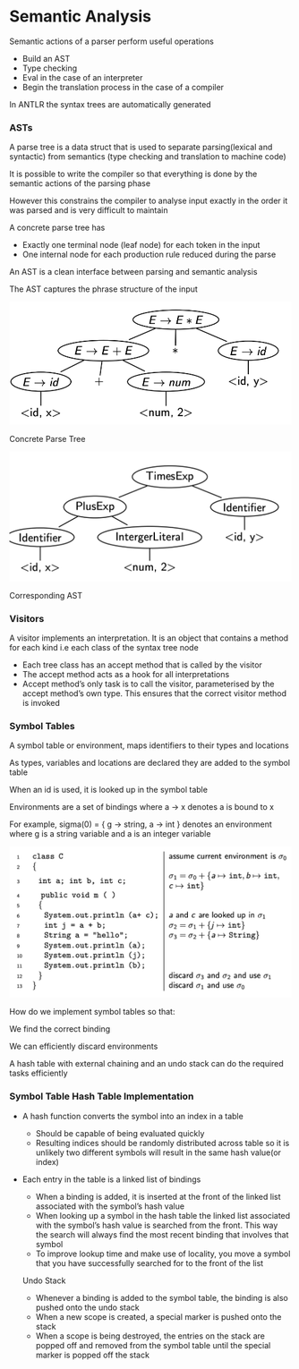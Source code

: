 # Semantic Analysis

Semantic actions of a parser perform useful operations

- Build an AST
- Type checking
- Eval in the case of an interpreter
- Begin the translation process in the case of a compiler

In ANTLR the syntax trees are automatically generated

### ASTs

A parse tree is a data struct that is used to separate parsing(lexical and syntactic) from semantics (type checking and translation to machine code)

It is possible to write the compiler so that everything is done by the semantic actions of the parsing phase

However this constrains the compiler to analyse input exactly in the order it was parsed and is very difficult to maintain

A concrete parse tree has

- Exactly one terminal node (leaf node) for each token in the input
- One internal node for each production rule reduced during the parse

An AST is a clean interface between parsing and semantic analysis

The AST captures the phrase structure of the input

![Untitled](Semantic%20Analysis%200a7125c820174c77a6fd10d327038037/Untitled.png)

Concrete Parse Tree

![Untitled](Semantic%20Analysis%200a7125c820174c77a6fd10d327038037/Untitled%201.png)

Corresponding AST

### Visitors

A visitor implements an interpretation. It is an object that contains a method for each kind i.e each class of the syntax tree node

- Each tree class has an accept method that is called by the visitor
- The accept method acts as a hook for all interpretations
- Accept method’s only task is to call the visitor, parameterised by the accept method’s own type. This ensures that the correct visitor method is invoked

### Symbol Tables

A symbol table or environment, maps identifiers to their types and locations

As types, variables and locations are declared they are added to the symbol table

When an id is used, it is looked up in the symbol table

Environments are a set of bindings where a → x denotes a is bound to x

For example, sigma(0) = { g → string, a → int } denotes an environment where g is a string variable and a is an integer variable

![Untitled](Semantic%20Analysis%200a7125c820174c77a6fd10d327038037/Untitled%202.png)

How do we implement symbol tables so that:

We find the correct binding

We can efficiently discard environments

A hash table with external chaining and an undo stack can do the required tasks efficiently

### Symbol Table Hash Table Implementation

- A hash function converts the symbol into an index in a table
    - Should be capable of being evaluated quickly
    - Resulting indices should be randomly distributed across table so it is unlikely two different symbols will result in the same hash value(or index)
- Each entry in the table is a linked list of bindings
    - When a binding is added, it is inserted at the front of the linked list associated with the symbol’s hash value
    - When looking up a symbol in the hash table the linked list associated with the symbol’s hash value is searched from the front. This way the search will always find the most recent binding that involves that symbol
    - To improve lookup time and make use of locality, you move a symbol that you have successfully searched for to the front of the list
    
    Undo Stack
    
    - Whenever a binding is added to the symbol table, the binding is also pushed onto the undo stack
    - When a new scope is created, a special marker is pushed onto the stack
    - When a scope is being destroyed, the entries on the stack are popped off and removed from the symbol table until the special marker is popped off the stack
